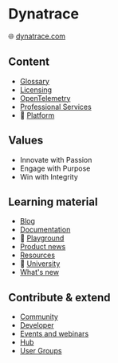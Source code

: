# Dynatrace

🌐 [dynatrace.com](https://www.dynatrace.com/)

## Content

* [Glossary](glossary.md)
* [Licensing](licensing.md)
* [OpenTelemetry](opentelemetry.md)
* [Professional Services](professional-services.md)
* 🌟 [Platform](platform.md)

## Values

* Innovate with Passion
* Engage with Purpose
* Win with Integrity

## Learning material

* [Blog](https://www.dynatrace.com/news/blog/)
* [Documentation](https://docs.dynatrace.com/docs)
* 🌟 [Playground](https://www.dynatrace.com/signup/playground/)
* [Product news](https://www.dynatrace.com/news/product-news/)
* [Resources](https://www.dynatrace.com/resources/)
* 🌟 [University](https://www.dynatrace.com/dynatrace-university/)
* [What's new](https://docs.dynatrace.com/docs/whats-new)

## Contribute & extend

* [Community](https://community.dynatrace.com/)
* [Developer](https://developer.dynatrace.com/)
* [Events and webinars](https://community.dynatrace.com/t5/Events-and-webinars/eb-p/events)
* [Hub](https://www.dynatrace.com/hub/)
* [User Groups](https://community.dynatrace.com/t5/Community-user-groups/ct-p/Community_user_groups)
